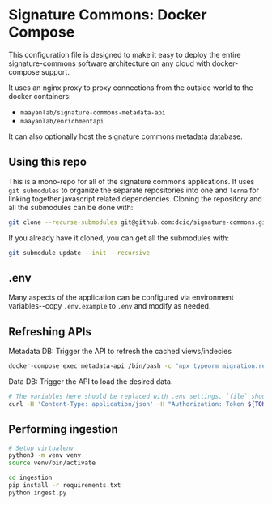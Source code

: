 # Signature Commons: Docker Compose

This configuration file is designed to make it easy to deploy the entire signature-commons software architecture on any cloud with docker-compose support.

It uses an nginx proxy to proxy connections from the outside world to the docker containers:
- `maayanlab/signature-commons-metadata-api`
- `maayanlab/enrichmentapi`

It can also optionally host the signature commons metadata database.

## Using this repo
This is a mono-repo for all of the signature commons applications. It uses `git submodules` to organize the separate repositories into one and `lerna` for linking together javascript related dependencies. Cloning the repository and all the submodules can be done with:

```bash
git clone --recurse-submodules git@github.com:dcic/signature-commons.git
```

If you already have it cloned, you can get all the submodules with:
```bash
git submodule update --init --recursive
```

## .env
Many aspects of the application can be configured via environment variables--copy `.env.example` to `.env` and modify as needed.


## Refreshing APIs
Metadata DB: Trigger the API to refresh the cached views/indecies
```bash
docker-compose exec metadata-api /bin/bash -c "npx typeorm migration:revert && npx typeorm migration:run"
```

Data DB: Trigger the API to load the desired data.
```bash
# The variables here should be replaced with .env settings, `file` should be set with the file used during ingestion.
curl -H 'Content-Type: application/json' -H "Authorization: Token ${TOKEN}" -X POST 'http://localhost/enrichmentapi/api/v1/load' -d "{\"bucket\": \"${AWS_BUCKET}\", \"file\": \"${file}.so\", \"datasetname\": \"${file}\"}'
```

## Performing ingestion
```bash
# Setup virtualenv
python3 -m venv venv
source venv/bin/activate

cd ingestion
pip install -r requirements.txt
python ingest.py
```
